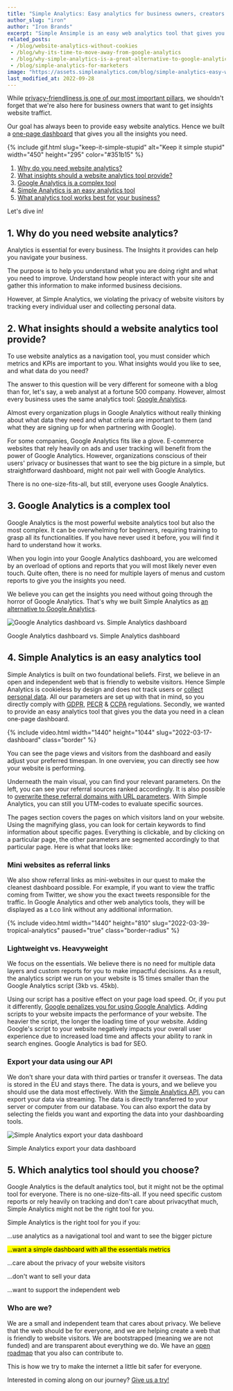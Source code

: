 ```yaml
---
title: "Simple Analytics: Easy analytics for business owners, creators & bloggers"
author_slug: "iron"
author: "Iron Brands"
excerpt: "Simple Ansimple is an easy web analytics tool that gives you the insights you need, while taking take of the privacy of your website visitors"
related_posts:
 - /blog/website-analytics-without-cookies
 - /blog/why-its-time-to-move-away-from-google-analytics
 - /blog/why-simple-analytics-is-a-great-alternative-to-google-analytics
 - /blog/simple-analytics-for-marketers
image: "https://assets.simpleanalytics.com/blog/simple-analytics-easy-website-analytics-for-business-owners/social-image.png"
last_modified_at: 2022-09-28
---
```


While [privacy-friendliness is one of our most important pillars](https://blog.simpleanalytics.com/website-analytics-without-cookies), we shouldn't forget that we're also here for business owners that want to get insights website traffict.

Our goal has always been to provide easy website analytics. Hence we built a [one-page dashboard](https://simpleanalytics.com/simpleanalytics.com) that gives you all the insights you need.

{% include gif.html slug="keep-it-simple-stupid" alt="Keep it simple stupid" width="450" height="295" color="#351b15" %}

1.  [Why do you need website analytics?](#1-why-do-you-need-website-analytics)
2.  [What insights should a website analytics tool provide?](#2-what-insights-should-a-website-analytics-tool-provide)
3.  [Google Analytics is a complex tool](#3-google-analytics-is-a-complex-tool)
4.  [Simple Analytics is an easy analytics tool](#4-simple-analytics-is-an-easy-analytics-tool)
5.  [What analytics tool works best for your business?](#5-which-analytics-tool-should-you-choose)

Let's dive in!

## 1\. Why do you need website analytics?

Analytics is essential for every business. The Insights it provides can help you navigate your business.

The purpose is to help you understand what you are doing right and what you need to improve. Understand how people interact with your site and gather this information to make informed business decisions.

However, at Simple Analytics, we violating the privacy of website visitors by tracking every individual user and collecting personal data.

## 2\. What insights should a website analytics tool provide?

To use website analytics as a navigation tool, you must consider which metrics and KPIs are important to you. What insights would you like to see, and what data do you need?

The answer to this question will be very different for someone with a blog than for, let's say, a web analyst at a fortune 500 company. However, almost every business uses the same analytics tool: [Google Analytics](https://analytics.google.com/).

Almost every organization plugs in Google Analytics without really thinking about what data they need and what criteria are important to them (and what they are signing up for when partnering with Google).

For some companies, Google Analytics fits like a glove. E-commerce websites that rely heavily on ads and user tracking will benefit from the power of Google Analytics. However, organizations conscious of their users' privacy or businesses that want to see the big picture in a simple, but straightforward dashboard, might not pair well with Google Analytics.

There is no one-size-fits-all, but still, everyone uses Google Analytics.

## 3\. Google Analytics is a complex tool

Google Analytics is the most powerful website analytics tool but also the most complex. It can be overwhelming for beginners, requiring training to grasp all its functionalities. If you have never used it before, you will find it hard to understand how it works.

When you login into your Google Analytics dashboard, you are welcomed by an overload of options and reports that you will most likely never even touch. Quite often, there is no need for multiple layers of menus and custom reports to give you the insights you need.

We believe you can get the insights you need without going through the horror of Google Analytics. That's why we built Simple Analytics as [an alternative to Google Analytics](https://blog.simpleanalytics.com/why-simple-analytics-is-a-great-alternative-to-google-analytics).

<img src="https://assets.simpleanalytics.com/blog/simple-analytics-easy-website-analytics-for-business-owners/google-analytics-dashboard-vs-simple-analytics-dashboard.png" alt="Google Analytics dashboard vs. Simple Analytics dashboard" class="border" />
<p class="caption" markdown="1">
  Google Analytics dashboard vs. Simple Analytics dashboard
</p>

## 4\. Simple Analytics is an easy analytics tool

Simple Analytics is built on two foundational beliefs. First, we believe in an open and independent web that is friendly to website visitors. Hence Simple Analytics is cookieless by design and does not track users or [collect personal data](https://docs.simpleanalytics.com/what-we-collect). All our parameters are set up with that in mind, so you directly comply with [GDPR](https://gdpr-info.eu/), [PECR](https://ico.org.uk/for-organisations/guide-to-pecr/what-are-pecr/) & [CCPA](https://oag.ca.gov/privacy/ccpa) regulations. Secondly, we wanted to provide an easy analytics tool that gives you the data you need in a clean one-page dashboard.

{% include video.html width="1440" height="1044" slug="2022-03-17-dashboard" class="border" %}

You can see the page views and visitors from the dashboard and easily adjust your preferred timespan. In one overview, you can directly see how your website is performing.

Underneath the main visual, you can find your relevant parameters. On the left, you can see your referral sources ranked accordingly. It is also possible to [overwrite these referral domains with URL parameters](https://docs.simpleanalytics.com/how-to-use-url-parameters). With Simple Analytics, you can still you UTM-codes to evaluate specific sources.

The pages section covers the pages on which visitors land on your website. Using the magnifying glass, you can look for certain keywords to find information about specific pages. Everything is clickable, and by clicking on a particular page, the other parameters are segmented accordingly to that particular page. Here is what that looks like:

### Mini websites as referral links

We also show referral links as mini-websites in our quest to make the cleanest dashboard possible. For example, if you want to view the traffic coming from Twitter, we show you the exact tweets responsible for the traffic. In Google Analytics and other web analytics tools, they will be displayed as a t.co link without any additional information.

{% include video.html width="1440" height="810" slug="2022-03-39-tropical-analytics" paused="true" class="border-radius" %}

### Lightweight vs. Heavyweight

We focus on the essentials. We believe there is no need for multiple data layers and custom reports for you to make impactful decisions. As a result, the analytics script we run on your website is 15 times smaller than the Google Analytics script (3kb vs. 45kb).

Using our script has a positive effect on your page load speed. Or, if you put it differently, [Google penalizes you for using Google Analytics](https://blog.simpleanalytics.com/google-penalizes-you-for-using-google-analytics). Adding scripts to your website impacts the performance of your website. The heavier the script, the longer the loading time of your website. Adding Google's script to your website negatively impacts your overall user experience due to increased load time and affects your ability to rank in search engines. Google Analytics is bad for SEO.

### Export your data using our API

We don't share your data with third parties or transfer it overseas. The data is stored in the EU and stays there. The data is yours, and we believe you should use the data most effectively. With the [Simple Analytics API](https://docs.simpleanalytics.com/api), you can export your data via streaming. The data is directly transferred to your server or computer from our database. You can also export the data by selecting the fields you want and exporting the data into your dashboarding tools.

<img src="https://assets.simpleanalytics.com/blog/simple-analytics-easy-website-analytics-for-business-owners/simple-analytics-export-dashboard.png" alt="Simple Analytics export your data dashboard" class="border" />
<p class="caption" markdown="1">
  Simple Analytics export your data dashboard
</p>

## 5. Which analytics tool should you choose?

Google Analytics is the default analytics tool, but it might not be the optimal tool for everyone. There is no one-size-fits-all. If you need specific custom reports or rely heavily on tracking and don't care about privacythat much, Simple Analytics might not be the right tool for you.

Simple Analytics is the right tool for you if you:

...use analytics as a navigational tool and want to see the bigger picture

<mark>...want a simple dashboard with all the essentials metrics</mark>

...care about the privacy of your website visitors

...don't want to sell your data

...want to support the independent web

### Who are we?

We are a small and independent team that cares about privacy. We believe that the web should be for everyone, and we are helping create a web that is friendly to website visitors. We are bootstrapped (meaning we are not funded) and are transparent about everything we do. We have an [open roadmap](https://simpleanalytics.com/roadmap) that you also can contribute to.

This is how we try to make the internet a little bit safer for everyone. 

Interested in coming along on our journey? [Give us a try! ](https://simpleanalytics.com/welcome)
